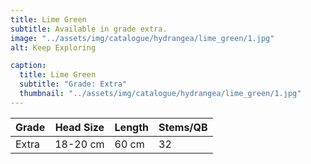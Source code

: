 ```yaml
---
title: Lime Green
subtitle: Available in grade extra.
image: "../assets/img/catalogue/hydrangea/lime_green/1.jpg"
alt: Keep Exploring

caption: 
  title: Lime Green
  subtitle: "Grade: Extra"
  thumbnail: "../assets/img/catalogue/hydrangea/lime_green/1.jpg"
---
```






| Grade | Head Size | Length | Stems/QB |
|-------|-----------|--------|----------|
| Extra |  18-20 cm | 60 cm  |    32    |